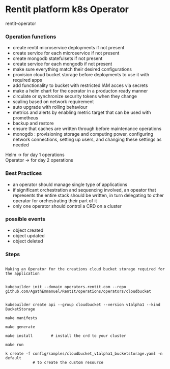 # Rentit platform k8s Operator  

rentit-operator  

### Operation functions  
- create rentit microservice deployments if not present 
- create service for each microservice if not present 
- create mongodb statefulsets if not present 
- create service for each mongodb if not present 
- make sure everything match their desired configurations  
- provision cloud bucket storage before deployments to use it with required apps  
- add functionality to bucket with restricted IAM acces via secrets  
- make a helm chart for the operator in a producton ready manner  
- circulate or synchronize security tokens when they change  
- scaling based on network requirement  
- auto upgrade with rolling behaviour   
- metrics and alerts by enabling metric target that can be used with prometheus  
- backup and restore  
- ensure that caches are written through before maintenance operations  
- monogdb : provisioning storage and computing power, configuring network connections, setting up users, and changing these settings as needed




Helm -> for day 1 operations  
Operator -> for day 2 operations  




### Best Practices  

- an operator should manage single type of applications  
- if significant orchestration and sequencing involved, an opeator that represents the entire stack should be written, in turn delegating to other operator for orchestrating their part of it  
- only one operator should control a CRD on a cluster  


### possible events  

- object created  
- object updated  
- object deleted  



### Steps  

```

Making an Operator for the creations cloud bucket storage required for the application  


kubebuilder init --domain operators.rentit.com --repo github.com/AgathEmmanuel/RentIt/operations/operators/cloudbucket  


kubebuilder create api --group cloudbucket --version v1alpha1 --kind BucketStorage  

make manifests  

make generate

make install		# install the crd to your cluster  

make run

k create -f config/samples/cloudbucket_v1alpha1_bucketstorage.yaml -n default
			# to create the custom resource  


```
